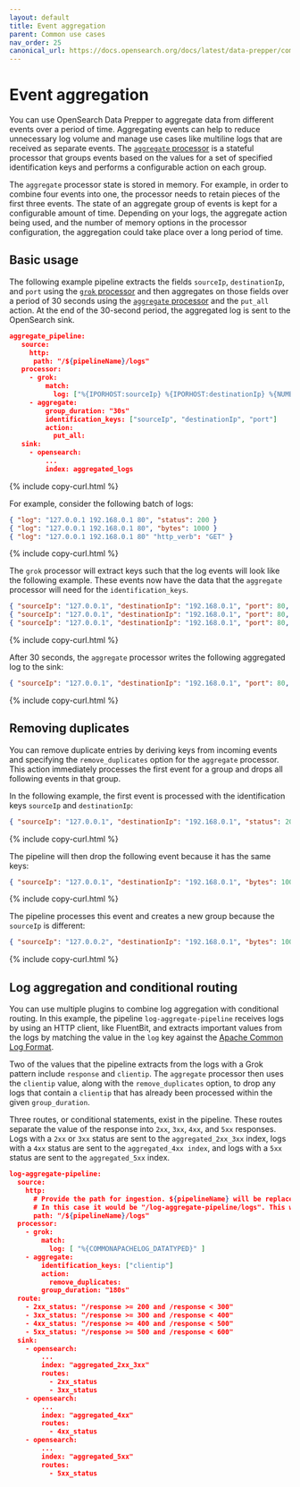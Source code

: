 ```yaml
---
layout: default
title: Event aggregation
parent: Common use cases
nav_order: 25
canonical_url: https://docs.opensearch.org/docs/latest/data-prepper/common-use-cases/event-aggregation/
---
```


# Event aggregation

You can use OpenSearch Data Prepper to aggregate data from different events over a period of time. Aggregating events can help to reduce unnecessary log volume and manage use cases like multiline logs that are received as separate events. The [`aggregate` processor]({{site.url}}{{site.baseurl}}/data-prepper/pipelines/configuration/processors/aggregate/) is a stateful processor that groups events based on the values for a set of specified identification keys and performs a configurable action on each group.

The `aggregate` processor state is stored in memory. For example, in order to combine four events into one, the processor needs to retain pieces of the first three events. The state of an aggregate group of events is kept for a configurable amount of time. Depending on your logs, the aggregate action being used, and the number of memory options in the processor configuration, the aggregation could take place over a long period of time.

## Basic usage

The following example pipeline extracts the fields `sourceIp`, `destinationIp`, and `port` using the [`grok` processor]({{site.url}}{{site.baseurl}}/data-prepper/pipelines/configuration/processors/grok/) and then aggregates on those fields over a period of 30 seconds using the [`aggregate` processor]({{site.url}}{{site.baseurl}}/data-prepper/pipelines/configuration/processors/aggregate/) and the `put_all` action. At the end of the 30-second period, the aggregated log is sent to the OpenSearch sink.

```json
aggregate_pipeline:  
   source:
     http:
      path: "/${pipelineName}/logs"
   processor:
     - grok:
         match: 
           log: ["%{IPORHOST:sourceIp} %{IPORHOST:destinationIp} %{NUMBER:port:int}"]
     - aggregate:
         group_duration: "30s"
         identification_keys: ["sourceIp", "destinationIp", "port"]
         action:
           put_all:
   sink:
     - opensearch:
         ...
         index: aggregated_logs
```
{% include copy-curl.html %}

For example, consider the following batch of logs:

```json
{ "log": "127.0.0.1 192.168.0.1 80", "status": 200 }
{ "log": "127.0.0.1 192.168.0.1 80", "bytes": 1000 }
{ "log": "127.0.0.1 192.168.0.1 80" "http_verb": "GET" }
```
{% include copy-curl.html %}

The `grok` processor will extract keys such that the log events will look like the following example. These events now have the data that the `aggregate` processor will need for the `identification_keys`.

```json
{ "sourceIp": "127.0.0.1", "destinationIp": "192.168.0.1", "port": 80, "status": 200 }
{ "sourceIp": "127.0.0.1", "destinationIp": "192.168.0.1", "port": 80, "bytes": 1000 }
{ "sourceIp": "127.0.0.1", "destinationIp": "192.168.0.1", "port": 80, "http_verb": "GET" }
```
{% include copy-curl.html %}

After 30 seconds, the `aggregate` processor writes the following aggregated log to the sink:

```json
{ "sourceIp": "127.0.0.1", "destinationIp": "192.168.0.1", "port": 80, "status": 200, "bytes": 1000, "http_verb": "GET" }
```
{% include copy-curl.html %}

## Removing duplicates

You can remove duplicate entries by deriving keys from incoming events and specifying the `remove_duplicates` option for the `aggregate` processor. This action immediately processes the first event for a group and drops all following events in that group.

In the following example, the first event is processed with the identification keys `sourceIp` and `destinationIp`:

```json
{ "sourceIp": "127.0.0.1", "destinationIp": "192.168.0.1", "status": 200 }
```
{% include copy-curl.html %}

The pipeline will then drop the following event because it has the same keys:

```json
{ "sourceIp": "127.0.0.1", "destinationIp": "192.168.0.1", "bytes": 1000 }
```
{% include copy-curl.html %}

The pipeline processes this event and creates a new group because the `sourceIp` is different:

```json
{ "sourceIp": "127.0.0.2", "destinationIp": "192.168.0.1", "bytes": 1000 }
```
{% include copy-curl.html %}

## Log aggregation and conditional routing

You can use multiple plugins to combine log aggregation with conditional routing. In this example, the pipeline `log-aggregate-pipeline` receives logs by using an HTTP client, like FluentBit, and extracts important values from the logs by matching the value in the `log` key against the [Apache Common Log Format](https://httpd.apache.org/docs/2.4/logs.html).

Two of the values that the pipeline extracts from the logs with a Grok pattern include `response` and `clientip`. The `aggregate` processor then uses the `clientip` value, along with the `remove_duplicates` option, to drop any logs that contain a `clientip` that has already been processed within the given `group_duration`.

Three routes, or conditional statements, exist in the pipeline. These routes separate the value of the response into `2xx`, `3xx`, `4xx`, and `5xx` responses. Logs with a `2xx` or `3xx` status are sent to the `aggregated_2xx_3xx` index, logs with a `4xx` status are sent to the `aggregated_4xx index`, and logs with a `5xx` status are sent to the `aggregated_5xx` index.

```json
log-aggregate-pipeline:
  source:
    http:
      # Provide the path for ingestion. ${pipelineName} will be replaced with pipeline name configured for this pipeline.
      # In this case it would be "/log-aggregate-pipeline/logs". This will be the FluentBit output URI value.
      path: "/${pipelineName}/logs"
  processor:
    - grok:
        match:
          log: [ "%{COMMONAPACHELOG_DATATYPED}" ]
    - aggregate:
        identification_keys: ["clientip"]
        action:
          remove_duplicates:
        group_duration: "180s"
  route:
    - 2xx_status: "/response >= 200 and /response < 300"
    - 3xx_status: "/response >= 300 and /response < 400"
    - 4xx_status: "/response >= 400 and /response < 500"
    - 5xx_status: "/response >= 500 and /response < 600"
  sink:
    - opensearch:
        ...
        index: "aggregated_2xx_3xx"
        routes:
          - 2xx_status
          - 3xx_status
    - opensearch:
        ...
        index: "aggregated_4xx"
        routes:
          - 4xx_status
    - opensearch:
        ...
        index: "aggregated_5xx"
        routes:
          - 5xx_status
```
